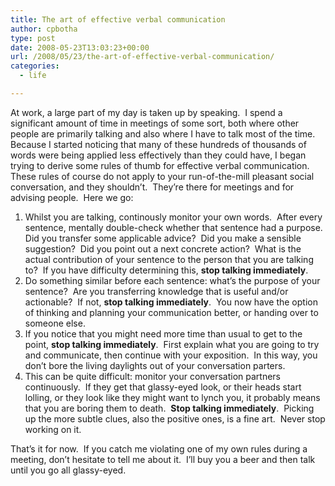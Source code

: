 ```yaml
---
title: The art of effective verbal communication
author: cpbotha
type: post
date: 2008-05-23T13:03:23+00:00
url: /2008/05/23/the-art-of-effective-verbal-communication/
categories:
  - life

---
```

At work, a large part of my day is taken up by speaking.  I spend a significant amount of time in meetings of some sort, both where other people are primarily talking and also where I have to talk most of the time.  Because I started noticing that many of these hundreds of thousands of words were being applied less effectively than they could have, I began trying to derive some rules of thumb for effective verbal communication.  These rules of course do not apply to your run-of-the-mill pleasant social conversation, and they shouldn&#8217;t.  They&#8217;re there for meetings and for advising people.  Here we go:

  1. Whilst you are talking, continously monitor your own words.  After every sentence, mentally double-check whether that sentence had a purpose.  Did you transfer some applicable advice?  Did you make a sensible suggestion?  Did you point out a next concrete action?  What is the actual contribution of your sentence to the person that you are talking to?  If you have difficulty determining this, **stop talking immediately**.
  2. Do something similar before each sentence: what&#8217;s the purpose of your sentence?  Are you transferring knowledge that is useful and/or actionable?  If not, **stop talking immediately**.  You now have the option of thinking and planning your communication better, or handing over to someone else.
  3. If you notice that you might need more time than usual to get to the point, **stop talking immediately**.  First explain what you are going to try and communicate, then continue with your exposition.  In this way, you don&#8217;t bore the living daylights out of your conversation parters.
  4. This can be quite difficult: monitor your conversation partners continuously.  If they get that glassy-eyed look, or their heads start lolling, or they look like they might want to lynch you, it probably means that you are boring them to death.  **Stop talking immediately**.  Picking up the more subtle clues, also the positive ones, is a fine art.  Never stop working on it.

That&#8217;s it for now.  If you catch me violating one of my own rules during a meeting, don&#8217;t hesitate to tell me about it.  I&#8217;ll buy you a beer and then talk until you go all glassy-eyed.
